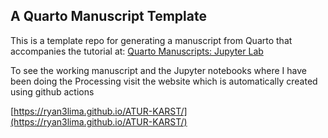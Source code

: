 ## A Quarto Manuscript Template

This is a template repo for generating a manuscript from Quarto that accompanies the tutorial at: [Quarto Manuscripts: Jupyter Lab](https://quarto.org/docs/manuscripts/authoring/jupyterlab.html)

To see the working manuscript and the Jupyter notebooks where I have been doing the Processing visit the website which is automatically created using github actions

[https://ryan3lima.github.io/ATUR-KARST/](https://ryan3lima.github.io/ATUR-KARST/)


